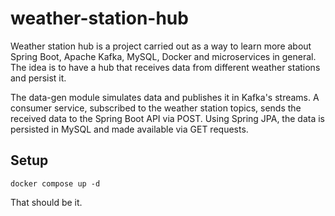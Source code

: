 # weather-station-hub

Weather station hub is a project carried out as a way to learn more about Spring Boot, Apache Kafka, MySQL, Docker and microservices in general. The idea is to have a hub that receives data from different weather stations and persist it.

The data-gen module simulates data and publishes it in Kafka's streams. A consumer service, subscribed to the weather station topics, sends the received data to the Spring Boot API via POST. Using Spring JPA, the data is persisted in MySQL and made available via GET requests.

## Setup

`docker compose up -d`

That should be it.
